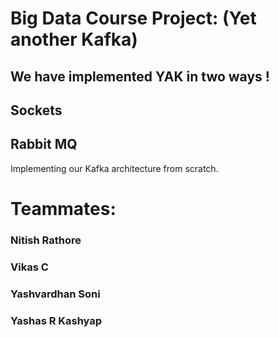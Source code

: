 # Big Data Course Project: (Yet another Kafka)
## We have implemented YAK in two ways ! 
  ## Sockets
  ## Rabbit MQ

Implementing our Kafka architecture from scratch.

# Teammates:
### Nitish Rathore
### Vikas C
### Yashvardhan Soni
### Yashas R Kashyap
